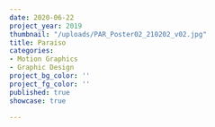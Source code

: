 ```yaml
---
date: 2020-06-22
project_year: 2019
thumbnail: "/uploads/PAR_Poster02_210202_v02.jpg"
title: Paraiso
categories:
- Motion Graphics
- Graphic Design
project_bg_color: ''
project_fg_color: ''
published: true
showcase: true

---
```

